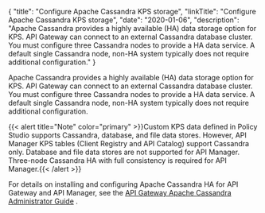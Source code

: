 {
"title": "Configure Apache Cassandra KPS storage",
"linkTitle": "Configure Apache Cassandra KPS storage",
"date": "2020-01-06",
"description": "Apache Cassandra provides a highly available (HA) data storage option for KPS. API Gateway can connect to an external Cassandra database cluster. You must configure three Cassandra nodes to provide a HA data service. A default single Cassandra node, non-HA system typically does not require additional configuration."
}
﻿

Apache Cassandra provides a highly available (HA) data storage option for KPS. API Gateway can connect to an external Cassandra database cluster. You must configure three Cassandra nodes to provide a HA data service. A default single Cassandra node, non-HA system typically does not require additional configuration.

{{< alert title="Note" color="primary" >}}Custom KPS data defined in Policy Studio supports Cassandra, database, and file data stores. However, API Manager KPS tables (Client Registry and API Catalog) support Cassandra only. Database and file data stores are not supported for API Manager. Three-node Cassandra HA with full consistency is required for API Manager.{{< /alert >}}

For details on installing and configuring Apache Cassandra HA for API Gateway and API Manager, see the
[API Gateway Apache Cassandra Administrator Guide](/bundle/APIGateway_77_CassandraGuide_allOS_en_HTML5/)
.
